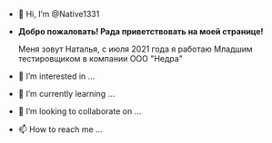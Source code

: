 - 👋 Hi, I’m @Native1331
- **Добро пожаловать! Рада приветствовать на моей странице!**
  
  Меня зовут Наталья, с июля 2021 года я работаю Младшим тестировщиком в компании ООО "Недра"
- 👀 I’m interested in ...
- 🌱 I’m currently learning ...
- 💞️ I’m looking to collaborate on ...
- 📫 How to reach me ...

<!---
Native1331/Native1331 is a ✨ special ✨ repository because its `README.md` (this file) appears on your GitHub profile.
You can click the Preview link to take a look at your changes.
--->
